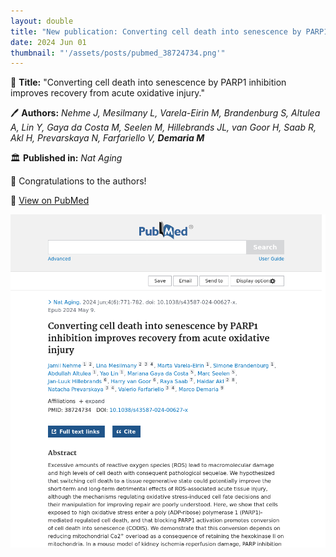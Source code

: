 ```yaml
---
layout: double
title: "New publication: Converting cell death into senescence by PARP1 inhibition improves recovery from acute oxidative injury"
date: 2024 Jun 01
thumbnail: "'/assets/posts/pubmed_38724734.png'"
---
```

📖 <strong>Title:</strong> "Converting cell death into senescence by PARP1 inhibition improves recovery from acute oxidative injury."  

🖊️ <strong>Authors:</strong> <em>Nehme J, Mesilmany L, Varela-Eirin M, Brandenburg S, Altulea A, Lin Y, Gaya da Costa M, Seelen M, Hillebrands JL, van Goor H, Saab R, Akl H, Prevarskaya N, Farfariello V, <strong>Demaria M</strong></em>  

🏛️ <strong>Published in:</strong> <em>Nat Aging</em>  

🎉 Congratulations to the authors!  

🔗 <a href="https://pubmed.ncbi.nlm.nih.gov/38724734/">View on PubMed</a>  

![Publication Image](/assets/posts/pubmed_38724734.png)
